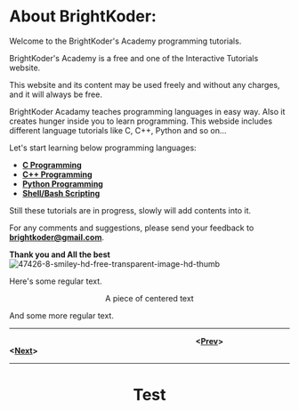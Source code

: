 # About BrightKoder:
Welcome to the BrightKoder's Academy programming tutorials.

BrightKoder's Academy is a free and one of the Interactive Tutorials website.

This website and its content may be used freely and without any charges, and it will always be free.

BrightKoder Acadamy teaches programming languages in easy way. Also it creates hunger inside you to learn programming. This webside includes different language tutorials like C, C++, Python and so on...

Let's start learning below programming languages:

* **[C Programming](./C_Programming/introduction.md)**
* **[C++ Programming](./C_Programming/introduction.md)**
* **[Python Programming](./C_Programming/introduction.md)**
* **[Shell/Bash Scripting](./C_Programming/introduction.md)**

Still these tutorials are in progress, slowly will add contents into it.

For any comments and suggestions, please send your feedback to **[brightkoder@gmail.com](brightkoder@gmail.com)**.

**Thank you and All the best** ![47426-8-smiley-hd-free-transparent-image-hd-thumb](https://user-images.githubusercontent.com/83718460/185386883-5c268dfe-cd88-432a-bad9-63a0ff9c85ae.png)

Here's some regular text.

<p style="text-align: center;">A piece of centered text</p>

And some more regular text.

---
&nbsp;&nbsp;&nbsp;&nbsp;&nbsp;&nbsp;&nbsp;&nbsp;&nbsp;&nbsp;&nbsp;&nbsp;&nbsp;&nbsp;&nbsp;&nbsp;&nbsp;&nbsp;&nbsp;&nbsp;&nbsp;&nbsp;&nbsp;&nbsp;&nbsp;&nbsp;&nbsp;&nbsp;&nbsp;&nbsp;&nbsp;&nbsp;&nbsp;&nbsp;&nbsp;&nbsp;&nbsp;&nbsp;&nbsp;&nbsp;&nbsp;&nbsp;&nbsp;&nbsp;&nbsp;&nbsp;&nbsp;&nbsp;&nbsp;&nbsp;&nbsp;&nbsp;&nbsp;&nbsp;&nbsp;&nbsp;&nbsp;&nbsp;&nbsp;&nbsp;&nbsp;&nbsp;&nbsp;&nbsp;&nbsp;&nbsp;&nbsp;&nbsp;&nbsp;&nbsp;&nbsp;&nbsp;&nbsp;&nbsp;&nbsp;&nbsp;&nbsp;&nbsp;&nbsp;&nbsp;&nbsp;&nbsp;&nbsp;&nbsp;&nbsp;**<[Prev](./index.md)>** &nbsp;&nbsp;&nbsp;&nbsp;&nbsp;&nbsp;&nbsp;&nbsp;&nbsp;&nbsp;&nbsp;&nbsp;&nbsp;&nbsp;&nbsp;&nbsp;&nbsp;&nbsp;&nbsp;&nbsp;&nbsp;&nbsp; **<[Next](./C_Programming/introduction.md)>**

---

<h1 style="text-align: center;">Test</h1>

